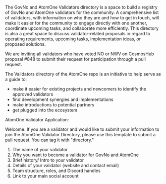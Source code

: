The GovNo and AtomOne Validators directory is a space to build a registry of GovNo and AtomOne validators for the community. A comprehensive list of validators, with information on who they are and how to get in touch, will make it easier for the community to engage directly with one another, coordinate upcoming tasks, and collaborate more efficiently. This directory is also a great space to discuss validator-related proposals in regard to operating requirements, upcoming tasks, implementation ideas, or proposed solutions.

We are inviting all validators who have voted NO or NWV on CosmosHub proposal #848 to submit their request for participation through a pull request. 

The Validators directory of the AtomOne repo is an initiative to help serve as a guide to:
* make it easier for existing projects and newcomers to identify the approved validators
* find development synergies and implementations
* make introductions to potential partners
* get plugged into the ecosystem

AtomOne Validator Application:

Welcome. If you are a validator and would like to submit your information to join the AtomOne Validator Directory, please use this template to submit a pull request. 
You can tag it with "directory."

1. The name of your validator
2. Why you want to become a validator for GovNo and AtomOne
3. Brief history/ Intro to your validator
4. Details of your validator (website and contact email)
5. Team structure, roles, and Discord handles
6. Link to your main social account


